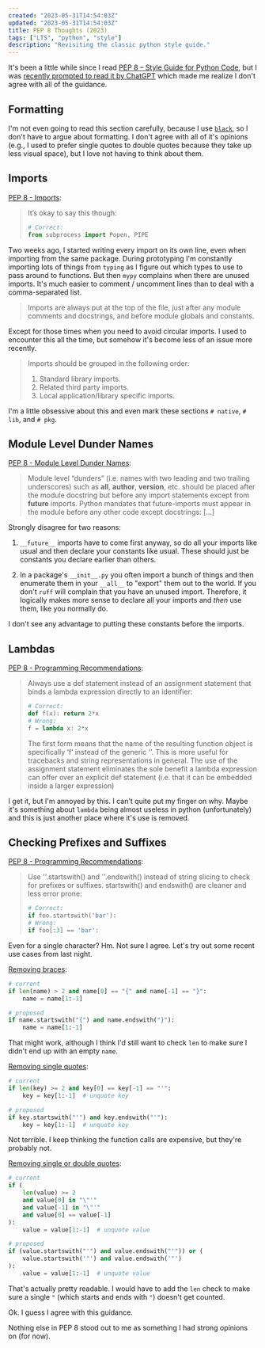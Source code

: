 ```yaml
---
created: "2023-05-31T14:54:03Z"
updated: "2023-05-31T14:54:03Z"
title: PEP 8 Thoughts (2023)
tags: ["LTS", "python", "style"]
description: "Revisiting the classic python style guide."
---
```


It's been a little while since I read [PEP 8 – Style Guide for Python Code](https://peps.python.org/pep-0008/), but I was [recently prompted to read it by ChatGPT](https://github.com/metaist/attrbox/issues/7#issuecomment-1570237330) which made me realize I don't agree with all of the guidance.

## Formatting

I'm not even going to read this section carefully, because I use [`black`](https://black.readthedocs.io/en/stable/the_black_code_style/current_style.html), so I don't have to argue about formatting. I don't agree with all of it's opinions (e.g., I used to prefer single quotes to double quotes because they take up less visual space), but I love not having to think about them.

## Imports

[PEP 8 - Imports](https://peps.python.org/pep-0008/#imports):

> It’s okay to say this though:
>
> ```python
> # Correct:
> from subprocess import Popen, PIPE
> ```

Two weeks ago, I started writing every import on its own line, even when importing from the same package. During prototyping I'm constantly importing lots of things from `typing` as I figure out which types to use to pass around to functions. But then `mypy` complains when there are unused imports. It's much easier to comment / uncomment lines than to deal with a comma-separated list.

> Imports are always put at the top of the file, just after any module comments and docstrings, and before module globals and constants.

Except for those times when you need to avoid circular imports. I used to encounter this all the time, but somehow it's become less of an issue more recently.

> Imports should be grouped in the following order:
>
> 1. Standard library imports.
> 2. Related third party imports.
> 3. Local application/library specific imports.

I'm a little obsessive about this and even mark these sections `# native`, `# lib`, and `# pkg`.

## Module Level Dunder Names

[PEP 8 - Module Level Dunder Names](https://peps.python.org/pep-0008/#module-level-dunder-names):

> Module level “dunders” (i.e. names with two leading and two trailing underscores) such as **all**, **author**, **version**, etc. should be placed after the module docstring but before any import statements except from **future** imports. Python mandates that future-imports must appear in the module before any other code except docstrings: [...]

Strongly disagree for two reasons:

1. `__future__` imports have to come first anyway, so do all your imports like usual and then declare your constants like usual. These should just be constants you declare earlier than others.

2. In a package's `__init__.py` you often import a bunch of things and then enumerate them in your `__all__` to "export" them out to the world. If you don't `ruff` will complain that you have an unused import. Therefore, it logically makes more sense to declare all your imports and _then_ use them, like you normally do.

I don't see any advantage to putting these constants before the imports.

## Lambdas

[PEP 8 - Programming Recommendations](https://peps.python.org/pep-0008/#programming-recommendations):

> Always use a def statement instead of an assignment statement that binds a lambda expression directly to an identifier:
>
> ```python
> # Correct:
> def f(x): return 2*x
> # Wrong:
> f = lambda x: 2*x
> ```
>
> The first form means that the name of the resulting function object is specifically ‘f’ instead of the generic ‘<lambda>’. This is more useful for tracebacks and string representations in general. The use of the assignment statement eliminates the sole benefit a lambda expression can offer over an explicit def statement (i.e. that it can be embedded inside a larger expression)

I get it, but I'm annoyed by this. I can't quite put my finger on why. Maybe it's something about `lambda` being almost useless in python (unfortunately) and this is just another place where it's use is removed.

## Checking Prefixes and Suffixes

[PEP 8 - Programming Recommendations](https://peps.python.org/pep-0008/#programming-recommendations):

> Use ''.startswith() and ''.endswith() instead of string slicing to check for prefixes or suffixes.
> startswith() and endswith() are cleaner and less error prone:
>
> ```python
> # Correct:
> if foo.startswith('bar'):
> # Wrong:
> if foo[:3] == 'bar':
> ```

Even for a single character? Hm. Not sure I agree. Let's try out some recent use cases from last night.

[Removing braces](https://github.com/metaist/attrbox/blob/16cd8732bc62739e347bf9b7c8ac1843ff098aa3/src/attrbox/env.py#L98):

```python
# current
if len(name) > 2 and name[0] == "{" and name[-1] == "}":
    name = name[1:-1]

# proposed
if name.startswith("{") and name.endswith("}"):
    name = name[1:-1]
```

That might work, although I think I'd still want to check `len` to make sure I didn't end up with an empty `name`.

[Removing single quotes](https://github.com/metaist/attrbox/blob/16cd8732bc62739e347bf9b7c8ac1843ff098aa3/src/attrbox/env.py#L186):

```python
# current
if len(key) >= 2 and key[0] == key[-1] == "'":
    key = key[1:-1]  # unquote key

# proposed
if key.startswith("'") and key.endswith("'"):
    key = key[1:-1]  # unquote key
```

Not terrible. I keep thinking the function calls are expensive, but they're probably not.

[Removing single or double quotes](https://github.com/metaist/attrbox/blob/16cd8732bc62739e347bf9b7c8ac1843ff098aa3/src/attrbox/env.py#L192):

```python
# current
if (
    len(value) >= 2
    and value[0] in "\"'"
    and value[-1] in "\"'"
    and value[0] == value[-1]
):
    value = value[1:-1]  # unquote value

# proposed
if (value.startswith("'") and value.endswith("'")) or (
    value.startswith('"') and value.endswith('"')
):
    value = value[1:-1]  # unquote value
```

That's actually pretty readable. I would have to add the `len` check to make sure a single `"` (which starts and ends with `"`) doesn't get counted.

Ok. I guess I agree with this guidance.

Nothing else in PEP 8 stood out to me as something I had strong opinions on (for now).

